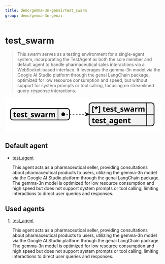 ```yaml
---
title: demo/gemma-3n-genai/test_swarm
group: demo/gemma-3n-genai
---
```


# test_swarm

> This swarm serves as a testing environment for a single-agent system, incorporating the TestAgent as both the sole member and default agent to handle pharmaceutical sales interactions via a WebSocket-based interface. It leverages the gemma-3n model via the Google AI Studio platform through the genai LangChain package, optimized for low resource consumption and speed, but without support for system prompts or tool calling, focusing on streamlined query-response interactions.

![schema](./image/swarm_schema_test_swarm.svg)

## Default agent

 - [test_agent](./agent/test_agent.md)

	This agent acts as a pharmaceutical seller, providing consultations about pharmaceutical products to users, utilizing the gemma-3n model via the Google AI Studio platform through the genai LangChain package. The gemma-3n model is optimized for low resource consumption and high speed but does not support system prompts or tool calling, limiting interactions to direct user queries and responses.

## Used agents

1. [test_agent](./agent/test_agent.md)

	This agent acts as a pharmaceutical seller, providing consultations about pharmaceutical products to users, utilizing the gemma-3n model via the Google AI Studio platform through the genai LangChain package. The gemma-3n model is optimized for low resource consumption and high speed but does not support system prompts or tool calling, limiting interactions to direct user queries and responses.
